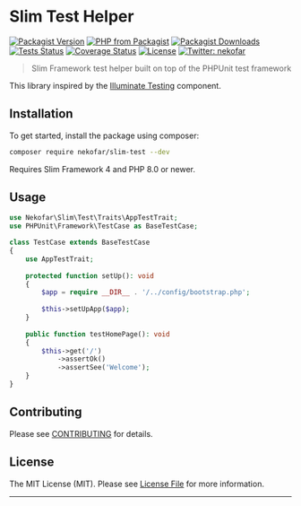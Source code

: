 # Slim Test Helper

[![Packagist Version][icon-packagist]][link-packagist]
[![PHP from Packagist][icon-php-version]][link-packagist]
[![Packagist Downloads][icon-downloads]][link-packagist]
[![Tests Status][icon-workflow]][link-workflow]
[![Coverage Status][icon-coverage]][link-coverage]
[![License][icon-license]][link-license]
[![Twitter: nekofar][icon-twitter]][link-twitter]

> Slim Framework test helper built on top of the PHPUnit test framework

This library inspired by the [Illuminate Testing](https://github.com/illuminate/testing) component.

## Installation

To get started, install the package using composer:

```bash
composer require nekofar/slim-test --dev
```

Requires Slim Framework 4 and PHP 8.0 or newer.

## Usage

```php
use Nekofar\Slim\Test\Traits\AppTestTrait;
use PHPUnit\Framework\TestCase as BaseTestCase;

class TestCase extends BaseTestCase 
{
    use AppTestTrait;
    
    protected function setUp(): void
    {
        $app = require __DIR__ . '/../config/bootstrap.php';
        
        $this->setUpApp($app);
    }
    
    public function testHomePage(): void
    {
        $this->get('/')
            ->assertOk()
            ->assertSee('Welcome');
    }
}
```

## Contributing

Please see [CONTRIBUTING](CONTRIBUTING.md) for details.

## License

The MIT License (MIT). Please see [License File](LICENSE) for more information.

---
[icon-packagist]: https://img.shields.io/packagist/v/nekofar/slim-test.svg
[icon-php-version]: https://img.shields.io/packagist/php-v/nekofar/slim-test.svg
[icon-twitter]: https://img.shields.io/badge/follow-%40nekofar-1DA1F2?logo=twitter&style=flat
[icon-coverage]: https://codecov.io/gh/nekofar/slim-test/graph/badge.svg
[icon-license]: https://img.shields.io/github/license/nekofar/slim-test.svg
[icon-workflow]: https://img.shields.io/github/actions/workflow/status/nekofar/slim-test/tests.yml
[icon-downloads]: https://img.shields.io/packagist/dt/nekofar/slim-test

[link-packagist]: https://packagist.org/packages/nekofar/slim-test
[link-twitter]: https://twitter.com/nekofar
[link-coverage]: https://codecov.io/gh/nekofar/slim-test
[link-license]: https://github.com/nekofar/slim-test/blob/master/LICENSE.md
[link-workflow]: https://github.com/nekofar/slim-test/actions/workflows/tests.yml
